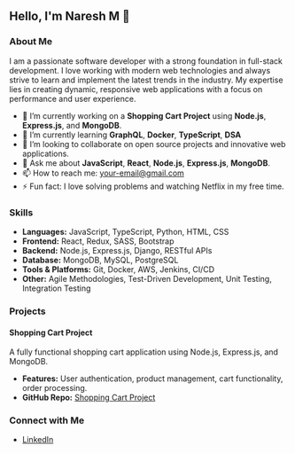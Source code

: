 

## Hello, I'm Naresh M 👋

### About Me
I am a passionate software developer with a strong foundation in full-stack development. I love working with modern web technologies and always strive to learn and implement the latest trends in the industry. My expertise lies in creating dynamic, responsive web applications with a focus on performance and user experience.

- 🔭 I’m currently working on a **Shopping Cart Project** using **Node.js**, **Express.js**, and **MongoDB**.
- 🌱 I’m currently learning **GraphQL**, **Docker**, **TypeScript**, **DSA**
- 👯 I’m looking to collaborate on open source projects and innovative web applications.
- 💬 Ask me about **JavaScript**, **React**, **Node.js**, **Express.js**, **MongoDB**.
- 📫 How to reach me: [your-email@gmail.com](mailto:nareshm9888@gmail.com)
- ⚡ Fun fact: I love solving problems and watching Netflix in my free time.

### Skills
- **Languages:** JavaScript, TypeScript, Python, HTML, CSS
- **Frontend:** React, Redux, SASS, Bootstrap
- **Backend:** Node.js, Express.js, Django, RESTful APIs
- **Database:** MongoDB, MySQL, PostgreSQL
- **Tools & Platforms:** Git, Docker, AWS, Jenkins, CI/CD
- **Other:** Agile Methodologies, Test-Driven Development, Unit Testing, Integration Testing

### Projects

#### Shopping Cart Project
A fully functional shopping cart application using Node.js, Express.js, and MongoDB.
- **Features:** User authentication, product management, cart functionality, order processing.
- **GitHub Repo:** [Shopping Cart Project](https://github.com/your-username/shopping-cart-project)


### Connect with Me
- [LinkedIn](https://www.linkedin.com/in/nareshm9888/)

